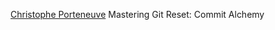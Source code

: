 
[Christophe Porteneuve](https://medium.com/@porteneuve/mastering-git-reset-commit-alchemy-ba3a83bdfddc)
Mastering Git Reset: Commit Alchemy

